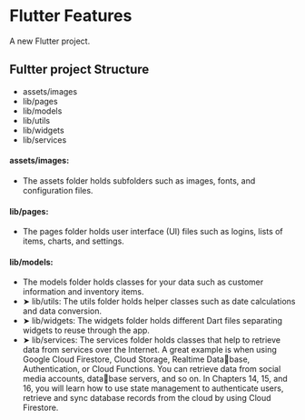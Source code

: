 # Flutter Features

A new Flutter project.

## Fultter project Structure 
- assets/images
- lib/pages
- lib/models
- lib/utils
- lib/widgets
- lib/services

#### assets/images: 
- The assets folder holds subfolders such as images, fonts, and configuration files.
#### lib/pages: 
- The pages folder holds user interface (UI) files such as logins, lists of items, charts, 
and settings.
#### lib/models: 
- The models folder holds classes for your data such as customer information and 
inventory items.
- ➤ lib/utils: The utils folder holds helper classes such as date calculations and data conversion.
- ➤ lib/widgets: The widgets folder holds different Dart files separating widgets to reuse 
through the app.
- ➤ lib/services: The services folder holds classes that help to retrieve data from services over the 
Internet. A great example is when using Google Cloud Firestore, Cloud Storage, Realtime Database, Authentication, or Cloud Functions. You can retrieve data from social media accounts, database servers, and so on. In Chapters 14, 15, and 16, you will learn how to use state management to 
authenticate users, retrieve and sync database records from the cloud by using Cloud Firestore.


